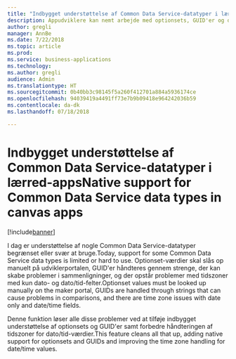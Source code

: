 ```yaml
---
title: "Indbygget understøttelse af Common Data Service-datatyper i lærred-apps"
description: Appudviklere kan nemt arbejde med optionsets, GUID'er og datatyper som kun dato og kun dato uden tidszone
author: gregli
manager: AnnBe
ms.date: 7/22/2018
ms.topic: article
ms.prod: 
ms.service: business-applications
ms.technology: 
ms.author: gregli
audience: Admin
ms.translationtype: HT
ms.sourcegitcommit: 0b40bb3c98145f5a260f412701a884a5936174ce
ms.openlocfilehash: 94039419a4491ff73e7b9b09418e964242036b59
ms.contentlocale: da-dk
ms.lasthandoff: 07/18/2018

---
```

# <a name="native-support-for-common-data-service-data-types-in-canvas-apps"></a><span data-ttu-id="1c797-103">Indbygget understøttelse af Common Data Service-datatyper i lærred-apps</span><span class="sxs-lookup"><span data-stu-id="1c797-103">Native support for Common Data Service data types in canvas apps</span></span>


[!include[banner](../../includes/banner.md)]

<span data-ttu-id="1c797-104">I dag er understøttelse af nogle Common Data Service-datatyper begrænset eller svær at bruge.</span><span class="sxs-lookup"><span data-stu-id="1c797-104">Today, support for some Common Data Service data types is limited or hard to use.</span></span> <span data-ttu-id="1c797-105">Optionset-værdier skal slås op manuelt på udviklerportalen, GUID'er håndteres gennem strenge, der kan skabe problemer i sammenligninger, og der opstår problemer med tidszoner med kun dato- og dato/tid-felter.</span><span class="sxs-lookup"><span data-stu-id="1c797-105">Optionset values must be looked up manually on the maker portal, GUIDs are handled through strings that can cause problems in comparisons, and there are time zone issues with date only and date/time fields.</span></span>

<span data-ttu-id="1c797-106">Denne funktion løser alle disse problemer ved at tilføje indbygget understøttelse af optionsets og GUID'er samt forbedre håndteringen af tidszoner for dato/tid-værdier.</span><span class="sxs-lookup"><span data-stu-id="1c797-106">This feature cleans all that up, adding native support for optionsets and GUIDs and improving the time zone handling for date/time values.</span></span>

